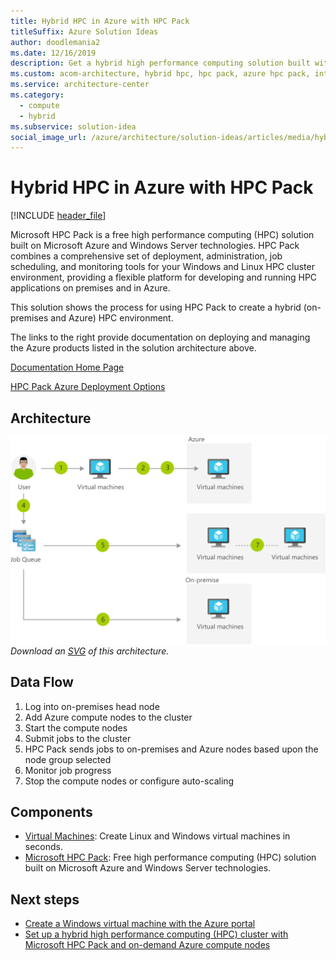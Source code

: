 ```yaml
---
title: Hybrid HPC in Azure with HPC Pack
titleSuffix: Azure Solution Ideas
author: doodlemania2
ms.date: 12/16/2019
description: Get a hybrid high performance computing solution built with Windows Server technology. Use Azure HPC Pack to create a hybrid HPC environment.
ms.custom: acom-architecture, hybrid hpc, hpc pack, azure hpc pack, interactive-diagram, hybrid-infrastructure, hpc, 'https://azure.microsoft.com/solutions/architecture/hybrid-hpc-in-azure-with-hpc-pack/'
ms.service: architecture-center
ms.category:
  - compute
  - hybrid
ms.subservice: solution-idea
social_image_url: /azure/architecture/solution-ideas/articles/media/hybrid-hpc-in-azure-with-hpc-pack.png
---
```


# Hybrid HPC in Azure with HPC Pack

[!INCLUDE [header_file](../../../includes/sol-idea-header.md)]

Microsoft HPC Pack is a free high performance computing (HPC) solution built on Microsoft Azure and Windows Server technologies. HPC Pack combines a comprehensive set of deployment, administration, job scheduling, and monitoring tools for your Windows and Linux HPC cluster environment, providing a flexible platform for developing and running HPC applications on premises and in Azure.

This solution shows the process for using HPC Pack to create a hybrid (on-premises and Azure) HPC environment.

The links to the right provide documentation on deploying and managing the Azure products listed in the solution architecture above.

[Documentation Home Page](https://technet.microsoft.com/library/cc514029\(v=ws.11\).aspx)

[HPC Pack Azure Deployment Options](https://docs.microsoft.com/azure/virtual-machines/windows/hpcpack-cluster-options)

## Architecture

![Architecture Diagram](../media/hybrid-hpc-in-azure-with-hpc-pack.png)
*Download an [SVG](../media/hybrid-hpc-in-azure-with-hpc-pack.svg) of this architecture.*

## Data Flow

1. Log into on-premises head node
1. Add Azure compute nodes to the cluster
1. Start the compute nodes
1. Submit jobs to the cluster
1. HPC Pack sends jobs to on-premises and Azure nodes based upon the node group selected
1. Monitor job progress
1. Stop the compute nodes or configure auto-scaling

## Components

* [Virtual Machines](https://azure.microsoft.com/services/virtual-machines): Create Linux and Windows virtual machines in seconds.
* [Microsoft HPC Pack](https://www.visualstudio.com/vs): Free high performance computing (HPC) solution built on Microsoft Azure and Windows Server technologies.

## Next steps

* [Create a Windows virtual machine with the Azure portal](https://docs.microsoft.com/azure/virtual-machines/windows/quick-create-portal)
* [Set up a hybrid high performance computing (HPC) cluster with Microsoft HPC Pack and on-demand Azure compute nodes](https://docs.microsoft.com/azure/cloud-services/cloud-services-setup-hybrid-hpcpack-cluster)
